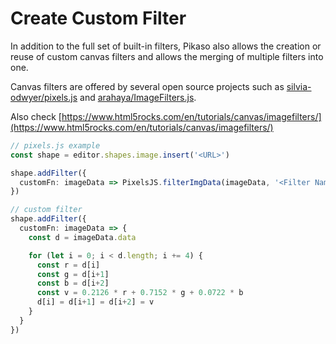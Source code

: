 # Create Custom Filter

In addition to the full set of built-in filters, Pikaso also allows the creation or reuse of custom canvas filters and allows the merging of multiple filters into one.

Canvas filters are offered by several open source projects such as [silvia-odwyer/pixels.js](https://github.com/silvia-odwyer/pixels.js) and [arahaya/ImageFilters.js](https://github.com/arahaya/ImageFilters.js).  

Also check [https://www.html5rocks.com/en/tutorials/canvas/imagefilters/](https://www.html5rocks.com/en/tutorials/canvas/imagefilters/)


```ts
// pixels.js example 
const shape = editor.shapes.image.insert('<URL>')

shape.addFilter({
  customFn: imageData => PixelsJS.filterImgData(imageData, '<Filter Name>')
})

// custom filter
shape.addFilter({
  customFn: imageData => {
    const d = imageData.data

    for (let i = 0; i < d.length; i += 4) {
      const r = d[i]
      const g = d[i+1]
      const b = d[i+2]
      const v = 0.2126 * r + 0.7152 * g + 0.0722 * b
      d[i] = d[i+1] = d[i+2] = v
    }
  }
})

```